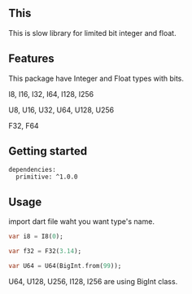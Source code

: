 ## This

This is slow library for limited bit integer and float.

## Features

This package have Integer and Float types with bits.

I8, I16, I32, I64, I128, I256

U8, U16, U32, U64, U128, U256

F32, F64

## Getting started

```
dependencies:
  primitive: ^1.0.0
```

## Usage

import dart file waht you want type's name.

```dart
var i8 = I8(0);

var f32 = F32(3.14);

var U64 = U64(BigInt.from(99));
```

U64, U128, U256, I128, I256 are using BigInt class.
